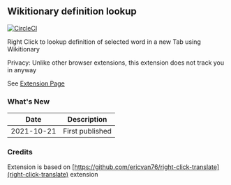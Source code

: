 ## Wikitionary definition lookup

[![CircleCI](https://circleci.com/gh/thekalinga/right-click-wikitionary/tree/master.svg?style=svg)](https://circleci.com/gh/thekalinga/right-click-wikitionarytree/master)

Right Click to lookup definition of selected word in a new Tab using Wikitionary

Privacy: Unlike other browser extensions, this extension does not track you in anyway

See [Extension Page](https://chrome.google.com/webstore/detail/wikitionary-word-definition-lo/afhfgocoemlagldkalfgobmbkhljkemo)

### What's New

| Date       | Description     |
| ---------- | --------------- |
| 2021-10-21 | First published |

### Credits

Extension is based on [https://github.com/ericvan76/right-click-translate](right-click-translate) extension
